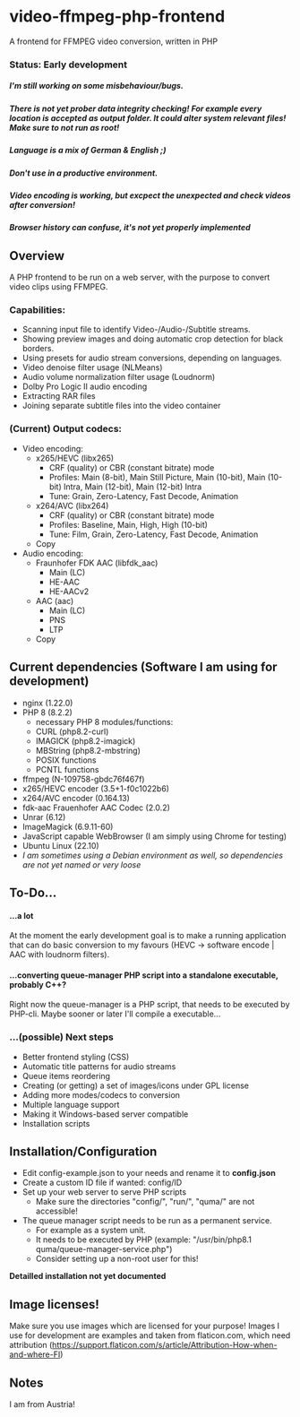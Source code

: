 # video-ffmpeg-php-frontend
A frontend for FFMPEG video conversion, written in PHP

### Status: Early development
##### I'm still working on some misbehaviour/bugs.
##### There is not yet prober data integrity checking! For example every location is accepted as output folder. It could alter system relevant files! Make sure to not run as root!
##### Language is a mix of German & English ;)
##### Don't use in a productive environment.
##### Video encoding is working, but excpect the unexpected and check videos after conversion!
##### Browser history can confuse, it's not yet properly implemented


## Overview
A PHP frontend to be run on a web server, with the purpose to convert video clips using FFMPEG.
### Capabilities:
- Scanning input file to identify Video-/Audio-/Subtitle streams.
- Showing preview images and doing automatic crop detection for black borders.
- Using presets for audio stream conversions, depending on languages.
- Video denoise filter usage (NLMeans)
- Audio volume normalization filter usage (Loudnorm)
- Dolby Pro Logic II audio encoding
- Extracting RAR files
- Joining separate subtitle files into the video container


### (Current) Output codecs:
- Video encoding:
  - x265/HEVC (libx265)
    - CRF (quality) or CBR (constant bitrate) mode
    - Profiles: Main (8-bit), Main Still Picture, Main (10-bit), Main (10-bit) Intra, Main (12-bit), Main (12-bit) Intra
    - Tune: Grain, Zero-Latency, Fast Decode, Animation
  - x264/AVC (libx264)
    - CRF (quality) or CBR (constant bitrate) mode
    - Profiles: Baseline, Main, High, High (10-bit)
    - Tune: Film, Grain, Zero-Latency, Fast Decode, Animation
  - Copy
- Audio encoding:
  - Fraunhofer FDK AAC (libfdk_aac)
    - Main (LC)
    - HE-AAC
    - HE-AACv2
  - AAC (aac)
    - Main (LC)
    - PNS
    - LTP
  - Copy

## Current dependencies (Software I am using for development)
- nginx (1.22.0)
- PHP 8 (8.2.2)
  - necessary PHP 8 modules/functions:
  - CURL (php8.2-curl)
  - IMAGICK (php8.2-imagick)
  - MBString (php8.2-mbstring)
  - POSIX functions
  - PCNTL functions
- ffmpeg (N-109758-gbdc76f467f)
- x265/HEVC encoder (3.5+1-f0c1022b6)
- x264/AVC encoder (0.164.13)
- fdk-aac Frauenhofer AAC Codec (2.0.2)
- Unrar (6.12)
- ImageMagick (6.9.11-60)
- JavaScript capable WebBrowser (I am simply using Chrome for testing)
- Ubuntu Linux (22.10)
- *I am sometimes using a Debian environment as well, so dependencies are not yet named or very loose*

## To-Do...
#### ...a lot
At the moment the early development goal is to make a running application that can do basic conversion to my favours (HEVC -> software encode | AAC with loudnorm filters).

#### ...converting queue-manager PHP script into a standalone executable, probably C++?
Right now the queue-manager is a PHP script, that needs to be executed by PHP-cli. Maybe sooner or later I'll compile a executable...

### ...(possible) Next steps
- Better frontend styling (CSS)
- Automatic title patterns for audio streams
- Queue items reordering
- Creating (or getting) a set of images/icons under GPL license
- Adding more modes/codecs to conversion
- Multiple language support
- Making it Windows-based server compatible
- Installation scripts


## Installation/Configuration
- Edit config-example.json to your needs and rename it to **config.json**
- Create a custom ID file if wanted: config/ID
- Set up your web server to serve PHP scripts
  - Make sure the directories "config/", "run/", "quma/" are not accessible!
- The queue manager script needs to be run as a permanent service. 
  - For example as a system unit.
  - It needs to be executed by PHP (example: "/usr/bin/php8.1 quma/queue-manager-service.php")
  - Consider setting up a non-root user for this!
  
 **Detailled installation not yet documented**

## Image licenses!
Make sure you use images which are licensed for your purpose! Images I use for development are examples and taken from flaticon.com, which need attribution (https://support.flaticon.com/s/article/Attribution-How-when-and-where-FI)

## Notes
I am from Austria!

